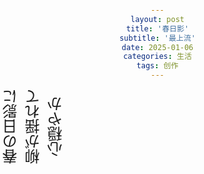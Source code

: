 ```yaml
---
layout: post
title: '春日影'
subtitle: '最上流'
date: 2025-01-06
categories: 生活
tags: 创作
---
```

<!DOCTYPE html>
<html lang="ja">
<head>
    <meta charset="UTF-8">
    <title>竖排版俳句</title>
    <style>
        body {
            font-family: 'Hiragino Sans', 'Hiragino Maru Gothic Pro', 'Meiryo', sans-serif;
            text-align: center;
            margin: 0;
            padding: 0;
        }
        .vertical-text {
            writing-mode: vertical-rl;
            transform: rotate(180deg);
            line-height: 1.5;
            font-size: 24px;
        }
    </style>
</head>
<body>
    <div class="vertical-text">
        春の日影に<br>
        柳が揺れて<br>
        心穏やか
    </div>
</body>
</html>